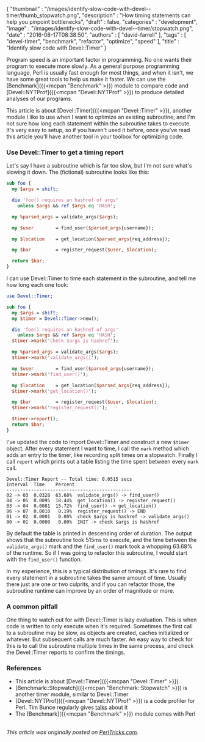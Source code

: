 {
   "thumbnail" : "/images/identify-slow-code-with-devel--timer/thumb_stopwatch.png",
   "description" : "How timing statements can help you pinpoint bottlenecks",
   "draft" : false,
   "categories" : "development",
   "image" : "/images/identify-slow-code-with-devel--timer/stopwatch.png",
   "date" : "2016-08-17T08:38:50",
   "authors" : [
      "david-farrell"
   ],
   "tags" : [
      "devel-timer",
      "benchmark",
      "refactor",
      "optimize",
      "speed"
   ],
   "title" : "Identify slow code with Devel::Timer"
}

Program speed is an important factor in programming. No one wants their program to execute more slowly. As a general purpose programming language, Perl is usually fast enough for most things, and when it isn't, we have some great tools to help us make it faster. We can use the [Benchmark]({{<mcpan "Benchmark" >}}) module to compare code and [Devel::NYTProf]({{<mcpan "Devel::NYTProf" >}}) to produce detailed analyses of our programs.

This article is about [Devel::Timer]({{<mcpan "Devel::Timer" >}}), another module I like to use when I want to optimize an existing subroutine, and I'm not sure how long each statement within the subroutine takes to execute. It's very easy to setup, so if you haven't used it before, once you've read this article you'll have another tool in your toolbox for optimizing code.


### Use Devel::Timer to get a timing report

Let's say I have a subroutine which is far too slow, but I'm not sure what's slowing it down. The (fictional) subroutine looks like this:

```perl
sub foo {
  my $args = shift;

  die 'foo() requires an hashref of args'
    unless $args && ref $args eq 'HASH';

  my %parsed_args = validate_args($args);

  my $user        = find_user($parsed_args{username});

  my $location    = get_location($parsed_args{req_address});

  my $bar         = register_request($user, $location);

  return $bar;
}
```

I can use Devel::Timer to time each statement in the subroutine, and tell me how long each one took:

```perl
use Devel::Timer;

sub foo {
  my $args = shift;
  my $timer = Devel::Timer->new();

  die 'foo() requires an hashref of args'
    unless $args && ref $args eq 'HASH';
  $timer->mark('check $args is hashref');

  my %parsed_args = validate_args($args);
  $timer->mark('validate_args()');

  my $user        = find_user($parsed_args{username});
  $timer->mark('find_user()');

  my $location    = get_location($parsed_args{req_address});
  $timer->mark('get_location()');

  my $bar         = register_request($user, $location);
  $timer->mark('register_request()');

  $timer->report();
  return $bar;
}
```

I've updated the code to import Devel::Timer and construct a new `$timer` object. After every statement I want to time, I call the `mark` method which adds an entry to the timer, like recording split times on a stopwatch. Finally I call `report` which prints out a table listing the time spent between every `mark` call.

    Devel::Timer Report -- Total time: 0.0515 secs
    Interval  Time    Percent
    ----------------------------------------------
    02 -> 03  0.0328  63.68%  validate_args() -> find_user()
    04 -> 05  0.0095  18.44%  get_location() -> register_request()
    03 -> 04  0.0081  15.72%  find_user() -> get_location()
    06 -> 07  0.0010   0.19%  register_request() -> END
    01 -> 02  0.0001   0.00%  check $args is hashref -> validate_args()
    00 -> 01  0.0000   0.00%  INIT -> check $args is hashref

By default the table is printed in descending order of duration. The output shows that the subroutine took 515ms to execute, and the time between the `validate_args()` mark and the `find_user()` mark took a whopping 63.68% of the runtime. So if I was going to refactor this subroutine, I would start with the `find_user()` function.

In my experience, this is a typical distribution of timings. It's rare to find every statement in a subroutine takes the same amount of time. Usually there just are one or two culprits, and if you can refactor those, the subroutine runtime can improve by an order of magnitude or more.


### A common pitfall

One thing to watch out for with Devel::Timer is lazy evaluation. This is when code is written to only execute when it's required. Sometimes the first call to a subroutine may be slow, as objects are created, caches initialized or whatever. But subsequent calls are much faster. An easy way to check for this is to call the subroutine multiple times in the same process, and check the Devel::Timer reports to confirm the timings.


### References

- This article is about [Devel::Timer]({{<mcpan "Devel::Timer" >}})
- [Benchmark::Stopwatch]({{<mcpan "Benchmark::Stopwatch" >}}) is another timer module, similar to Devel::Timer
- [Devel::NYTProf]({{<mcpan "Devel::NYTProf" >}}) is a code profiler for Perl. Tim Bunce regularly gives [talks](https://www.youtube.com/watch?v=SDWoCQf53Ck) about it
- The [Benchmark]({{<mcpan "Benchmark" >}}) module comes with Perl

\
*This article was originally posted on [PerlTricks.com](http://perltricks.com).*
